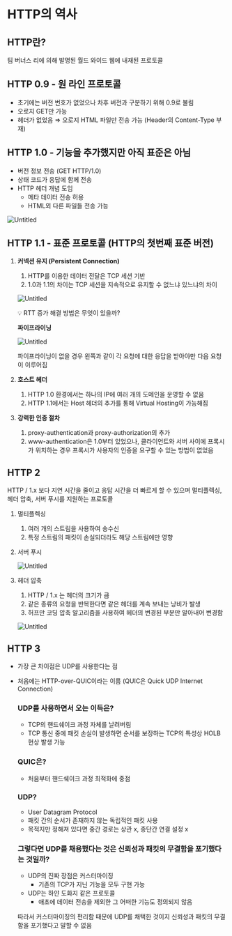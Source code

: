 # HTTP의 역사

## HTTP란?

팀 버너스 리에 의해 발명된 월드 와이드 웹에 내재된 프로토콜

## HTTP 0.9 - 원 라인 프로토콜

- 초기에는 버전 번호가 없었으나 차후 버전과 구분하기 위해 0.9로 불림
- 오로지 GET만 가능
- 헤더가 없었음 ⇒ 오로지 HTML 파일만 전송 가능 (Header의 Content-Type 부재)

## HTTP 1.0 - 기능을 추가했지만 아직 표준은 아님

- 버전 정보 전송 (GET HTTP/1.0)
- 상태 코드가 응답에 함께 전송
- HTTP 헤더 개념 도임
	- 메타 데이터 전송 허용
	- HTML외 다른 파일들 전송 가능

![Untitled](https://s3-us-west-2.amazonaws.com/secure.notion-static.com/a7e3cea3-5de5-40fd-9a9b-7183be9079f1/Untitled.png)

## HTTP 1.1 - 표준 프로토콜 (HTTP의 첫번째 표준 버전)

1. **커넥션 유지 (Persistent Connection)**
	1. HTTP를 이용한 데이터 전달은 TCP 세션 기반
	2. 1.0과 1.1의 차이는 TCP 세션을 지속적으로 유지할 수 없느냐 있느냐의 차이

	 ![Untitled](https://s3-us-west-2.amazonaws.com/secure.notion-static.com/15d48b60-d02d-4da3-94ec-bb8eaf93012f/Untitled.png)

	  <aside>
	  💡 RTT 증가 해결 방법은 무엇이 있을까?

	  </aside>

	 **파이프라이닝**

	 ![Untitled](https://s3-us-west-2.amazonaws.com/secure.notion-static.com/57550fe6-1f4f-46bd-b515-a8deb6d467e0/Untitled.png)

	 파이프라이닝이 없을 경우 왼쪽과 같이 각 요청에 대한 응답을 받아야만 다음 요청이 이루어짐

2. **호스트 헤더**
	1. HTTP 1.0 환경에서는 하나의 IP에 여러 개의 도메인을 운영할 수 없음
	2. HTTP 1.1에서는 Host 헤더의 추가를 통해 Virtual Hosting이 가능해짐
3. **강력한 인증 절차**
	1. proxy-authentication과 proxy-authorization의 추가
	2. www-authentication은 1.0부터 있었으나, 클라이언트와 서버 사이에 프록시가 위치하는 경우 프록시가 사용자의 인증을 요구할 수 있는 방법이 없었음

## HTTP 2

HTTP / 1.x 보다 지연 시간을 줄이고 응답 시간을 더 빠르게 할 수 있으며 멀티플렉싱, 헤더 압축, 서버 푸시를 지원하는 프로토콜

1. 멀티플렉싱
	1. 여러 개의 스트림을 사용하여 송수신
	2. 특정 스트림의 패킷이 손실되더라도 해당 스트림에만 영향
2. 서버 푸시

   ![Untitled](https://s3-us-west-2.amazonaws.com/secure.notion-static.com/5b1798ed-cca0-4824-bbdc-357bfef435dc/Untitled.png)

3. 헤더 압축
	1. HTTP / 1.x 는 헤더의 크기가 큼
	2. 같은 종류의 요청을 반복한다면 같은 헤더를 계속 보내는 낭비가 발생
	3. 허프만 코딩 압축 알고리즘을 사용하여 헤더의 변경된 부분만 알아내어 변경함

	 ![Untitled](https://s3-us-west-2.amazonaws.com/secure.notion-static.com/68293970-cff2-481d-8377-fb29e6e322d7/Untitled.png)


## HTTP 3

- 가장 큰 차이점은 UDP를 사용한다는 점
- 처음에는 HTTP-over-QUIC이라는 이름 (QUIC은 Quick UDP Internet Connection)

  ### UDP를 사용하면서 오는 이득은?

	- TCP의 핸드쉐이크 과정 자체를 날려버림
	- TCP 통신 중에 패킷 손실이 발생하면 순서를 보장하는 TCP의 특성상 HOLB 현상 발생 가능

	### QUIC은?

	- 처음부터 핸드쉐이크 과정 최적화에 중점

	### UDP?

	- User Datagram Protocol
	- 패킷 간의 순서가 존재하지 않는 독립적인 패킷 사용
	- 목적지만 정해져 있다면 중간 경로는 상관 x, 종단간 연결 설정 x

	### 그렇다면 UDP를 채용했다는 것은 신뢰성과 패킷의 무결함을 포기했다는 것일까?

	- UDP의 진짜 장점은 커스터마이징
		- 기존의 TCP가 지닌 기능을 모두 구현 가능
	- UDP는 하얀 도화지 같은 프로토콜
		- 애초에 데이터 전송을 제외한 그 어떠한 기능도 정의되지 않음

	따라서 커스터마이징의 편리함 때문에 UDP를 채택한 것이지 신뢰성과 패킷의 무결함을 포기했다고 말할 수 없음

